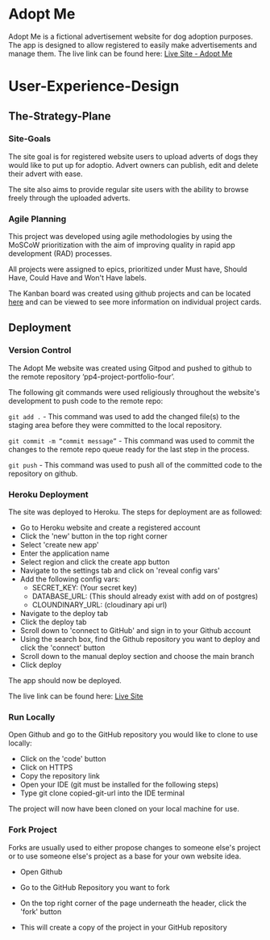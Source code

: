 # Adopt Me

Adopt Me is a fictional advertisement website for dog adoption purposes. The app is designed to allow registered to easily make advertisements and manage them.
The live link can be found here: [Live Site - Adopt Me](https://pp4-adopt-me-7acd5b9ef50f.herokuapp.com/)

# User-Experience-Design

## The-Strategy-Plane

### Site-Goals

The site goal is for registered website users to upload adverts of dogs they would like to put up for adoptio. Advert owners can publish, edit and delete their advert with ease.

The site also aims to provide regular site users with the ability to browse freely through the uploaded adverts.

### Agile Planning

This project was developed using agile methodologies by using the MoSCoW prioritization with the aim of improving quality in rapid app development (RAD) processes.

All projects were assigned to epics, prioritized under Must have, Should Have, Could Have and Won't Have labels.

The Kanban board was created using github projects and can be located [here](https://github.com/erincunningham7/pp4-project-portfolio-four/projects?query=is%3Aopen) and can be viewed to see more information on individual project cards.

## Deployment

### Version Control

The Adopt Me website was created using Gitpod and pushed to github to the remote repository ‘pp4-project-portfolio-four’.

The following git commands were used religiously throughout the website's development to push code to the remote repo:

```git add .``` - This command was used to add the changed file(s) to the staging area before they were committed to the local repository.

```git commit -m “commit message”``` - This command was used to commit the changes to the remote repo queue ready for the last step in the process.

```git push``` - This command was used to push all of the committed code to the repository on github.

### Heroku Deployment

The site was deployed to Heroku. The steps for deployment are as followed:

- Go to Heroku website and create a registered account
- Click the 'new' button in the top right corner
- Select 'create new app'
- Enter the application name
- Select region and click the create app button
- Navigate to the settings tab and click on 'reveal config vars'
- Add the following config vars:
  - SECRET_KEY: (Your secret key)
  - DATABASE_URL: (This should already exist with add on of postgres)
  - CLOUNDINARY_URL: (cloudinary api url)
- Navigate to the deploy tab
- Click the deploy tab
- Scroll down to 'connect to GitHub' and sign in to your Github account
- Using the search box, find the Github repository you want to deploy and click the 'connect' button
- Scroll down to the manual deploy section and choose the main branch
- Click deploy

The app should now be deployed.

The live link can be found here: [Live Site](https://pp4-adopt-me-7acd5b9ef50f.herokuapp.com/)

### Run Locally

Open Github and go to the GitHub repository you would like to clone to use locally:

- Click on the 'code' button
- Click on HTTPS
- Copy the repository link
- Open your IDE (git must be installed for the following steps)
- Type git clone copied-git-url into the IDE terminal

The project will now have been cloned on your local machine for use.

### Fork Project

Forks are usually used to either propose changes to someone else's project or to use someone else's project as a base for your own website idea.

- Open Github

- Go to the GitHub Repository you want to fork

- On the top right corner of the page underneath the header, click the 'fork' button

- This will create a copy of the project in your GitHub repository
